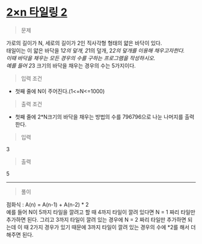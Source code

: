 # [2×n 타일링 2](https://www.acmicpc.net/problem/11727)
> 문제

가로의 길이가 N, 세로의 길이가 2인 직사각형 형태의 얇은 바닥이 있다.\
태일이는 이 얇은 바닥을 1*2의 덮개, 2*1의 덮개, 2*2의 덮개를 이용해 채우고자한다.\
이때 바닥을 채우는 모든 경우의 수를 구하는 프로그램을 작성하시오.\
예를 들어 2*3 크기의 바닥을 채우는 경우의 수는 5가지이다.

> 입력 조건
- 첫째 줄에 N이 주어진다.(1<=N<=1000)
> 출력 조건
- 첫째 줄에 2*N크기의 바닥을 채우는 방법의 수를 796796으로 나눈 나머지를 출력한다.

> 입력

3
> 출력

5

---
> 풀이

점화식 : A(n) = A(n-1) + A(n-2) * 2\
예를 들어
N이 5까지 타일을 깔려고 할 때
4까지 타일이 깔려 있다면 N = 1 짜리 타일만 추가하면 된다.
그리고 3까지 타일이 깔려 있는 경우에 N = 2 짜리 타일만 추가하면 되는데 이 때
2가지 경우가 있기 때문에 3까지 타일이 깔려 있는 경우의 수에 *2를 해서 더해주면 된다.